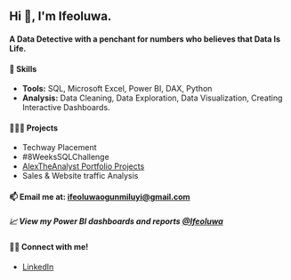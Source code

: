 ## Hi 👋, I'm Ifeoluwa.
<!--
**ifeoluwa-23/ifeoluwa-23** is a ✨ _special_ ✨ repository because its `README.md` (this file) appears on your GitHub profile.
-->
#### A Data Detective with a penchant for numbers who believes that Data Is Life.

#### 📌 Skills
- **Tools:** SQL, Microsoft Excel, Power BI, DAX, Python
- **Analysis:** Data Cleaning, Data Exploration, Data Visualization, Creating Interactive Dashboards.
#### 👩🏽‍💻 Projects
- Techway Placement
- #8WeeksSQLChallenge
- [AlexTheAnalyst Portfolio Projects](https://github.com/ifeoluwa-23/AlexTheAnalyst-Portfolio-Projects)
- Sales & Website traffic Analysis
#### 📫 Email me at: ifeoluwaogunmiluyi@gmail.com
##### :chart_with_upwards_trend: View my Power BI dashboards and reports [@Ifeoluwa](https://app.powerbi.com/groups/d6bcd25c-dd72-4f13-9883-203d87c14051/list)
#### 🤝🏽 Connect with me!
 - [LinkedIn](https://www.linkedin.com/in/ifeoluwa-ogunmiluyi)
